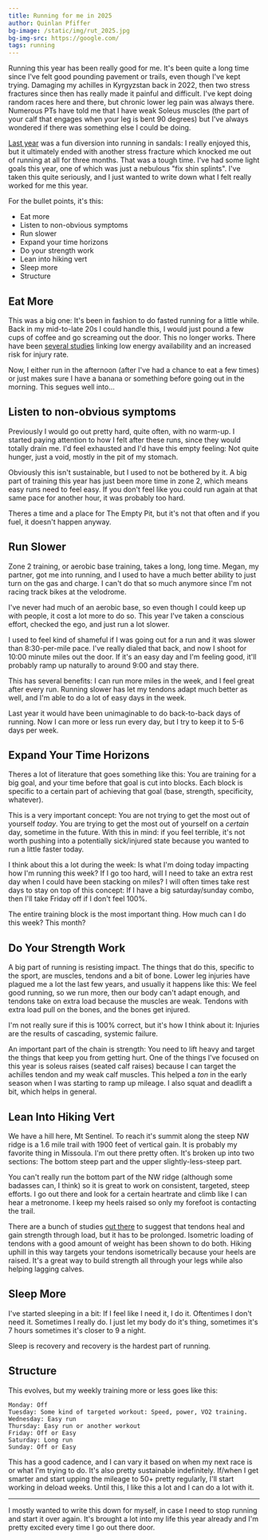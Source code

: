 ```yaml
---
title: Running for me in 2025
author: Quinlan Pfiffer
bg-image: /static/img/rut_2025.jpg
bg-img-src: https://google.com/
tags: running
---
```


Running this year has been really good for me. It's been quite a long time since
I've felt good pounding pavement or trails, even though I've kept trying. 
Damaging my achilles in Kyrgyzstan back in 2022, then two stress fractures
since then has really made it painful and difficult. I've kept doing random
races here and there, but chronic lower leg pain was always there. Numerous PTs
have told me that I have weak Soleus muscles (the part of your calf that engages
when your leg is bent 90 degrees) but I've always wondered if there was something
else I could be doing.

[Last year](http://localhost:8000/posts/2025-01-02-2024_in_review.html) was a
fun diversion into running in sandals: I really enjoyed this, but it ultimately
ended with another stress fracture which knocked me out of running at all for
three months. That was a tough time. I've had some light goals this year, one of
which was just a nebulous "fix shin splints". I've taken this quite seriously,
and I just wanted to write down what I felt really worked for me this year.

For the bullet points, it's this:

* Eat more
* Listen to non-obvious symptoms
* Run slower
* Expand your time horizons
* Do your strength work
* Lean into hiking vert
* Sleep more
* Structure

## Eat More

This was a big one: It's been in fashion to do fasted running for a little
while. Back in my mid-to-late 20s I could handle this, I would just pound a few
cups of coffee and go screaming out the door. This no longer works. There have
been [several studies](https://pubmed.ncbi.nlm.nih.gov/39485653/) linking low
energy availability and an increased risk for injury rate.

Now, I either run in the afternoon (after I've had a chance to eat a few times)
or just makes sure I have a banana or something before going out in the
morning. This segues well into...

## Listen to non-obvious symptoms

Previously I would go out pretty hard, quite often, with no warm-up. I started
paying attention to how I felt after these runs, since they would totally drain
me. I'd feel exhausted and I'd have this empty feeling: Not quite
hunger, just a void, mostly in the pit of my stomach.

Obviously this isn't sustainable, but I used to not be bothered by it. A big
part of training this year has just been more time in zone 2, which means easy
runs need to feel easy. If you don't feel like you could run again at that same
pace for another hour, it was probably too hard.

Theres a time and a place for The Empty Pit, but it's not that often and if you
fuel, it doesn't happen anyway.

## Run Slower

Zone 2 training, or aerobic base training, takes a long, long time. Megan, my
partner, got me into running, and I used to have a much better ability to just
turn on the gas and charge. I can't do that so much anymore since I'm not racing
track bikes at the velodrome.

I've never had much of an aerobic base, so even though I could keep up with
people, it cost a lot more to do so. This year I've taken a conscious effort,
checked the ego, and just run a lot slower.

I used to feel kind of shameful if I was going out for a run and it was slower
than 8:30-per-mile pace. I've really dialed that back, and now I shoot for 10:00
minute miles out the door. If it's an easy day and I'm feeling good, it'll
probably ramp up naturally to around 9:00 and stay there.

This has several benefits: I can run more miles in the week, and I feel great
after every run. Running slower has let my tendons adapt much better as well,
and I'm able to do a lot of easy days in the week.

Last year it would have been unimaginable to do back-to-back days of running.
Now I can more or less run every day, but I try to keep it to 5-6 days per week.

## Expand Your Time Horizons

Theres a lot of literature that goes something like this: You are training for a
big goal, and your time before that goal is cut into blocks. Each block is
specific to a certain part of achieving that goal (base, strength, specificity,
whatever).

This is a very important concept: You are not trying to get the most out of
yourself _today_. You are trying to get the most out of yourself on a _certain_
day, sometime in the future. With this in mind: if you feel terrible, it's not
worth pushing into a potentially sick/injured state because you wanted to run a
little faster today.

I think about this a lot during the week: Is what I'm doing today impacting how
I'm running this week? If I go too hard, will I need to take an extra rest day
when I could have been stacking on miles? I will often times take rest days to
stay on top of this concept: If I have a big saturday/sunday combo, then I'll
take Friday off if I don't feel 100%.

The entire training block is the most important thing. How much can I do this
week? This month?

## Do Your Strength Work

A big part of running is resisting impact. The things that do this, specific to
the sport, are muscles, tendons and a bit of bone. Lower leg injuries have
plagued me a lot the last few years, and usually it happens like this: We feel
good running, so we run more, then our body can't adapt enough, and tendons take
on extra load because the muscles are weak. Tendons with extra load pull on the
bones, and the bones get injured.

I'm not really sure if this is 100% correct, but it's how I think about it:
Injuries are the results of cascading, systemic failure.

An important part of the chain is strength: You need to lift heavy and target
the things that keep you from getting hurt. One of the things I've focused on
this year is
soleus raises (seated calf raises) because I can target the achilles tendon and
my weak calf muscles. This helped a _ton_ in the early season when I was
starting to ramp up mileage. I also squat and deadlift a bit, which helps in
general.

## Lean Into Hiking Vert

We have a hill here, Mt Sentinel. To reach it's summit along the steep NW ridge
is a 1.6 mile trail with 1900 feet of vertical gain. It is probably my favorite
thing in Missoula. I'm out there pretty often. It's broken up into two sections: The
bottom steep part and the upper slightly-less-steep part.

You can't really run the bottom part of the NW ridge (although some badasses
can, I think) so it is great to work on consistent, targeted, steep efforts. I
go out there and look for a certain heartrate and climb like I can hear a
metronome. I keep my heels raised so only my forefoot is contacting the trail.

There are a bunch of studies [out there](https://pmc.ncbi.nlm.nih.gov/articles/PMC2278867/) to
suggest that tendons heal and gain strength through load, but it has to be
prolonged. Isometric loading of tendons with a good amount of weight has been
shown to do both. Hiking uphill in this way targets your tendons isometrically
because your heels are raised. It's a great way to build strength all through
your legs while also helping lagging calves.

## Sleep More

I've started sleeping in a bit: If I feel like I need it, I do it. Oftentimes I
don't need it. Sometimes I really do. I just let my body do it's thing,
sometimes it's 7 hours sometimes it's closer to 9 a night.

Sleep is recovery and recovery is the hardest part of running.

## Structure

This evolves, but my weekly training more or less goes like this:

```
Monday: Off
Tuesday: Some kind of targeted workout: Speed, power, VO2 training.
Wednesday: Easy run
Thursday: Easy run or another workout
Friday: Off or Easy
Saturday: Long run
Sunday: Off or Easy
```

This has a good cadence, and I can vary it based on when my next race is or what
I'm trying to do. It's also pretty sustainable indefinitely. If/when I get
smarter and start upping the mileage to 50+ pretty regularly, I'll start working
in deload weeks. Until this, I like this a lot and I can do a lot with it.

---

I mostly wanted to write this down for myself, in case I need to stop running
and start it over again. It's brought a lot into my life this year already and
I'm pretty excited every time I go out there door.
